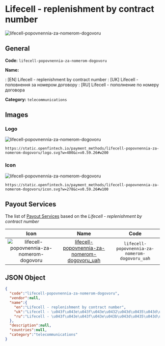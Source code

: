 
# Lifecell - replenishment by contract number 
![lifecell-popovnennia-za-nomerom-dogovoru](https://static.openfintech.io/payment_methods/lifecell-popovnennia-za-nomerom-dogovoru/logo.svg?w=400&c=v0.59.26#w200)  

## General 
**Code:** `lifecell-popovnennia-za-nomerom-dogovoru` 
 
**Name:** 
 
:	[EN] Lifecell - replenishment by contract number 
:	[UK] Lifecell - поповнення за номером договору 
:	[RU] Lifecell - пополнение по номеру договора 
 
**Category:** `telecommunications` 
 

## Images 

### Logo 
![lifecell-popovnennia-za-nomerom-dogovoru](https://static.openfintech.io/payment_methods/lifecell-popovnennia-za-nomerom-dogovoru/logo.svg?w=400&c=v0.59.26#w200)  

```
https://static.openfintech.io/payment_methods/lifecell-popovnennia-za-nomerom-dogovoru/logo.svg?w=400&c=v0.59.26#w200
```  

### Icon 
![lifecell-popovnennia-za-nomerom-dogovoru](https://static.openfintech.io/payment_methods/lifecell-popovnennia-za-nomerom-dogovoru/icon.svg?w=278&c=v0.59.26#w100)  

```
https://static.openfintech.io/payment_methods/lifecell-popovnennia-za-nomerom-dogovoru/icon.svg?w=278&c=v0.59.26#w100
```  

## Payout Services 
 
The list of [Payout Services](/payout-services/) based on the _Lifecell - replenishment by contract number_ 

|Icon|Name|Code| 
|:---:|:---:|:---:| 
|![lifecell-popovnennia-za-nomerom-dogovoru](https://static.openfintech.io/payout_methods/lifecell-popovnennia-za-nomerom-dogovoru/icon.svg?w=278&c=v0.59.26#w40) |[lifecell-popovnennia-za-nomerom-dogovoru_uah](/payout-services/lifecell-popovnennia-za-nomerom-dogovoru_uah/)|`lifecell-popovnennia-za-nomerom-dogovoru_uah`| 
 

## JSON Object 

```json
{
  "code":"lifecell-popovnennia-za-nomerom-dogovoru",
  "vendor":null,
  "name":{
    "en":"Lifecell - replenishment by contract number",
    "uk":"Lifecell - \u043f\u043e\u043f\u043e\u0432\u043d\u0435\u043d\u043d\u044f \u0437\u0430 \u043d\u043e\u043c\u0435\u0440\u043e\u043c \u0434\u043e\u0433\u043e\u0432\u043e\u0440\u0443",
    "ru":"Lifecell - \u043f\u043e\u043f\u043e\u043b\u043d\u0435\u043d\u0438\u0435 \u043f\u043e \u043d\u043e\u043c\u0435\u0440\u0443 \u0434\u043e\u0433\u043e\u0432\u043e\u0440\u0430"
  },
  "description":null,
  "countries":null,
  "category":"telecommunications"
}
```  
